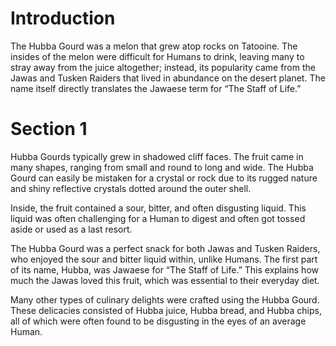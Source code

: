 # Introduction

The Hubba Gourd was a melon that grew atop rocks on Tatooine.
The insides of the melon were difficult for Humans to drink, leaving many to stray away from the juice altogether; instead, its popularity came from the Jawas and Tusken Raiders that lived in abundance on the desert planet.
The name itself directly translates the Jawaese term for “The Staff of Life.”

# Section 1

Hubba Gourds typically grew in shadowed cliff faces.
The fruit came in many shapes, ranging from small and round to long and wide.
The Hubba Gourd can easily be mistaken for a crystal or rock due to its rugged nature and shiny reflective crystals dotted around the outer shell.

Inside, the fruit contained a sour, bitter, and often disgusting liquid.
This liquid was often challenging for a Human to digest and often got tossed aside or used as a last resort.

The Hubba Gourd was a perfect snack for both Jawas and Tusken Raiders, who enjoyed the sour and bitter liquid within, unlike Humans.
The first part of its name, Hubba, was Jawaese for “The Staff of Life.” This explains how much the Jawas loved this fruit, which was essential to their everyday diet.

Many other types of culinary delights were crafted using the Hubba Gourd.
These delicacies consisted of Hubba juice, Hubba bread, and Hubba chips, all of which were often found to be disgusting in the eyes of an average Human.

